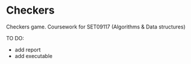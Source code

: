 # Checkers
Checkers game. Coursework for SET09117 (Algorithms &amp; Data structures)

TO DO:

- add report
- add executable